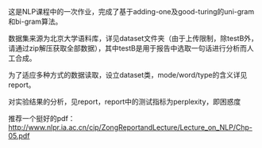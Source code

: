 这是NLP课程中的一次作业，完成了基于adding-one及good-turing的uni-gram和bi-gram算法。

数据集来源为北京大学语料库，详见dataset文件夹（由于上传限制，除testB外，请通过zip解压获取全部数据），其中testB是用于报告中选取一句话进行分析而人工合成。

为了适应多种方式的数据读取，设立dataset类，mode/word/type的含义详见report。

对实验结果的分析，见report，report中的测试指标为perplexity，即困惑度

推荐一个挺好的pdf：http://www.nlpr.ia.ac.cn/cip/ZongReportandLecture/Lecture_on_NLP/Chp-05.pdf
